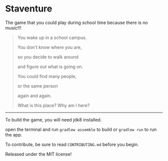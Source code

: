 # Staventure

The game that you could play during school time because there is no music!!!

> You wake up in a school campus.
>
> You don't know where you are,
>
> so you decide to walk around
>
> and figure out what is going on.
>
> You could find many people,
>
> or the same person
>
> again and again.
>
> What is this place? Why am I here?

-----

To build the game, you will need jdk8 installed.

open the terminal and run `gradlew assemble` to build or `gradlew run` to run the app.

To contribute, be sure to read `CONTRIBUTING.md` before you begin.

Released under the MIT license!
